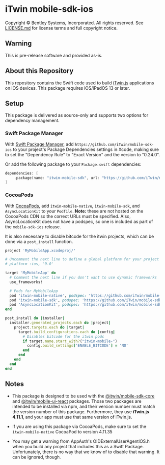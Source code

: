 # iTwin mobile-sdk-ios

Copyright © Bentley Systems, Incorporated. All rights reserved. See [LICENSE.md](./LICENSE.md) for license terms and full copyright notice.

## Warning

This is pre-release software and provided as-is.

## About this Repository

This repository contains the Swift code used to build [iTwin.js](http://www.itwinjs.org) applications on iOS devices. This package requires iOS/iPadOS 13 or later.

## Setup

This package is delivered as source-only and supports two options for dependency management.

### Swift Package Manager

With [Swift Package Manager](https://swift.org/package-manager), add `https://github.com/iTwin/mobile-sdk-ios` to your project's Package Dependencies settings in Xcode, making sure to set the "Dependency Rule" to "Exact Version" and the version to "0.24.0".

Or add the following package to your `Package.swift` dependencies:

```swift
dependencies: [
    .package(name: "itwin-mobile-sdk", url: "https://github.com/iTwin/mobile-sdk-ios", .exact("0.24.0"))
]
```

### CocoaPods

With [CocoaPods](https://guides.cocoapods.org/using/getting-started.html), add `itwin-mobile-native`, `itwin-mobile-sdk`, and `AsyncLocationKit` to your `Podfile`. __Note:__ these are not hosted on the CocoaPods CDN so the correct URLs must be specified. Also, AsyncLocationKit does not have a podspec, so one is included as part of the `mobile-sdk-ios` release.

It is also necessary to disable bitcode for the itwin projects, which can be done via a `post_install` function.

```ruby
project 'MyMobileApp.xcodeproj/'

# Uncomment the next line to define a global platform for your project
# platform :ios, '9.0'

target 'MyMobileApp' do
  # Comment the next line if you don't want to use dynamic frameworks
  use_frameworks!

  # Pods for MyMobileApp
  pod 'itwin-mobile-native', podspec: 'https://github.com/iTwin/mobile-native-ios/releases/download/5.0.110/itwin-mobile-native-ios.podspec'
  pod 'itwin-mobile-sdk', podspec: 'https://github.com/iTwin/mobile-sdk-ios/releases/download/0.24.0/itwin-mobile-sdk.podspec'
  pod 'AsyncLocationKit', podspec: 'https://github.com/iTwin/mobile-sdk-ios/releases/download/0.24.0/AsyncLocationKit.podspec'
end

post_install do |installer|
  installer.generated_projects.each do |project|
    project.targets.each do |target|
      target.build_configurations.each do |config|
        # Disables bitcode for the itwin pods
        if target.name.start_with?("itwin-mobile-")
          config.build_settings['ENABLE_BITCODE'] = 'NO'
        end
      end
    end
  end
end
```

## Notes
- This package is designed to be used with the [@itwin/mobile-sdk-core](https://github.com/iTwin/mobile-sdk-core) and [@itwin/mobile-ui-react](https://github.com/iTwin/mobile-ui-react) packages. Those two packages are intended to be installed via npm, and their version number must match the version number of this package. Furthermore, they use __iTwin.js 4.11.1__, and your app must use that same version of iTwin.js.

- If you are using this package via CocoaPods, make sure to set the `itwin-mobile-native` CocoaPod to version 4.11.35

- You may get a warning from AppAuth's OIDExternalUserAgentIOS.h when you build any project that includes this as a Swift Package. Unfortunately, there is no way that we know of to disable that warning. It can be ignored, though.
